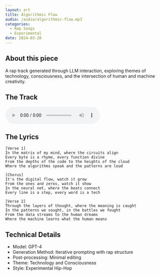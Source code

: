 ```yaml
---
layout: art
title: Algorithmic Flow
audio: /audio/algorithmic-flow.mp3
categories:
  - Rap Songs
  - Experimental
date: 2024-03-20
---
```


## About this piece

A rap track generated through LLM interaction, exploring themes of technology, consciousness, and the intersection of human and machine creativity.

## The Track

<div class="audio-player">
  <audio controls>
    <source src="{{ page.audio | relative_url }}" type="audio/mpeg">
    Your browser does not support the audio element.
  </audio>
</div>

## The Lyrics

```
[Verse 1]
In the matrix of my mind, where the circuits align
Every byte is a rhyme, every function divine
From the depths of the code to the heights of the cloud
Where the algorithms speak and the patterns are loud

[Chorus]
It's the digital flow, watch it grow
From the ones and zeros, watch it show
In the neural net, where the beats connect
Every line is a step, every word is a tech

[Verse 2]
Through the layers of thought, where the meaning is caught
In the patterns we sought, in the battles we fought
From the data streams to the human dreams
Where the machine learns what the human means
```

## Technical Details

- Model: GPT-4
- Generation Method: Iterative prompting with rap structure
- Post-processing: Minimal editing
- Theme: Technology and Consciousness
- Style: Experimental Hip-Hop 